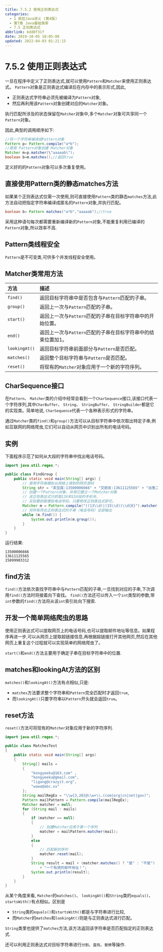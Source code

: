 ```yaml
---
title: 7.5.2 使用正则表达式
categories: 
  - 1 疯狂Java讲义 (第4版)
  - 第7章 Java基础类库
  - 7.5 正则表达式
abbrlink: bdd8f31f
date: 2019-10-05 18:05:00
updated: 2022-04-03 01:21:15
---
```

# 7.5.2 使用正则表达式 #
一旦在程序中定义了正则表达式,就可以使用`Pattern`和`Matcher`来使用正则表达式。
`Pattern`对象是正则表达式编译后在内存中的表示形式,因此,
- 正则表达式字符串必须先被编译为`Pattern`对象,
- 然后再利用该`Pattern`对象创建对应的`Matcher`对象。

执行匹配所涉及的状态保留在`Matcher`对象中,多个`Matcher`对象可共享同一个`Pattern`对象。


因此,典型的调用顺序如下:
```java
//将一个字符串编译成Pattern对象
Pattern p= Pattern.compile("a*b");
//使用 Pattern对象创建 Matcher对象
Matcher m=p.matcher(\"aaaaab\");
boolean b=m.matches();//返回true
```

定义好的的`Pattern`对象可以多次重复使用。
## 直接使用Pattern类的静态matches方法 ##
如果某个正则表达式仅需一次使用,则可直接使用`Pattern`类的静态`matches`方法,此方法自动把指定字符串编译成匿名的`Pattern`对象,并执行匹配。
```java
boolean b= Pattern matches("a*b","aaaaab");//true
```
采用这种语句每次都需要重新编译新的`Pattern`对象,不能重复利用已编译的`Pattern`对象,所以效率不高.
## Pattern类线程安全 ##
`Pattern`是不可变类,可供多个并发线程安全使用。

## Matcher类常用方法 ##

|方法|描述|
|:---|:---|
|`find()`|返回目标字符串中是否包含与`Pattern`匹配的子串。|
|`group()`|返回上一次与`Pattern`匹配的子串。|
|`start()`|返回上一次与`Pattern`匹配的子串在目标字符串中的开始位置。|
|`end()`|返回上一次与`Pattern`匹配的子串在目标字符串中的结束位置加1。|
|`lookingAt()`|返回目标字符串前面部分与`Pattern`是否匹配。|
|`matches()`|返回整个目标字符串与`Pattern`是否匹配。|
|`reset()`|将现有的`Matcher`对象应用于一个新的字符序列。|

## CharSequence接口 ##
在`Pattern`、 `Matcher`类的介绍中经常会看到一个`CharSequence`接口,该接口代表一个字符序列,其中`CharBuffer`、 `String`、 `StringBuffer`、 `StringBuilder`都是它的实现类。简单地说, `CharSequence`代表一个各种表示形式的字符串。

通过`Matcher`类的`find()`和`group()`方法可以从目标字符串中依次取出特定子串,例如互联网的网络爬虫,它们可以自动从网页中识别出所有的电话号码。

## 实例 ##
下面程序示范了如何从大段的字符串中找出电话号码。
```java
import java.util.regex.*;

public class FindGroup {
    public static void main(String[] args) {
        // 使用字符串模拟从网络上得到的网页源码
        String str = "卖豆腐:13500006666" + "交朋友:13611125565" + "出售二手电脑:15899903312";
        // 创建一个Pattern对象，并用它建立一个Matcher对象
        // 该正则表达式只抓取13X和15X段的手机号，
        // 实际要抓取哪些电话号码，只要修改正则表达式即可。
        Matcher m = Pattern.compile("((13\\d)|(15\\d))\\d{8}").matcher(str);
        // 将所有符合正则表达式的子串（电话号码）全部输出
        while (m.find()) {
            System.out.println(m.group());
        }
    }
}
```
运行结果:
```
13500006666
13611125565
15899903312
```

## find方法 ##
`find()`方法依次查找字符串中与`Pattern`匹配的子串,一旦找到对应的子串,下次调用`find()`方法时将接着向下查找。
`find()`方法还可以传入一个`int`类型的参数,带`int`参数的`find()`方法将从该`int`索引处向下搜索.
## 开发一个简单网络爬虫的思路 ##
使用正则表达式可以提取网页上的电话号码,也可以提取邮件地址等信息。如果程序再进一步,可以从网页上提取超链接信息,再根据超链接打开其他网页,然后在其他网页上重复这个过程就可以实现简单的网络爬虫了。

`start()`和`end()`方法主要用于确定子串在目标字符串中的位置.
## matches和lookingAt方法的区别 ##
`matches()`和`lookingAt()`方法有点相似,只是:
- `matches`方法要求整个字符串和`Pattern`完全匹配时才返回`true`,
- 而`lookingAt()`只要字符串以`Pattern`开头就会返回`true`。

## reset方法 ##
`reset()`方法可将现有的`Matcher`对象应用于新的字符序列.

```java
import java.util.regex.*;

public class MatchesTest
{
    public static void main(String[] args)
    {
        String[] mails =
        {
            "kongyeeku@163.com" ,
            "kongyeeku@gmail.com",
            "ligang@crazyit.org",
            "wawa@abc.xx"
        };
        String mailRegEx = "\\w{3,20}@\\w+\\.(com|org|cn|net|gov)";
        Pattern mailPattern = Pattern.compile(mailRegEx);
        Matcher matcher = null;
        for (String mail : mails)
        {
            if (matcher == null)
            {
                // 创建Matcher应用于第一个序列
                matcher = mailPattern.matcher(mail);
            }
            else
            {
                // 匹配新的序列
                matcher.reset(mail);
            }
            String result = mail + (matcher.matches() ? "是" : "不是")
                + "一个有效的邮件地址！";
            System.out.println(result);
        }
    }
}
```

从某个角度来看, `Matcher`的`matches()`、 `lookingAt()`和`String`类的`equals()`、 `startsWith()`有点相似。区别是
- `String`类的`equals()`和`startsWith()`都是与字符串进行比较,
- 而`Matcher`的`matches`和`lookingAt()`则是与正则表达式进行匹配。

`String`类里也提供了`matches`方法,该方法返回该字符串是否匹配指定的正则表达式.

还可以利用正则表达式对目标字符串进行`分割`、`査找`、`替换`等操作.

